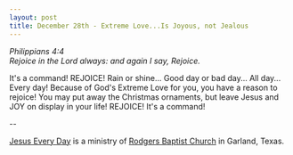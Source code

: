 ```yaml
---
layout: post
title: December 28th - Extreme Love...Is Joyous, not Jealous
---
```


_Philippians 4:4  
Rejoice in the Lord always: and again I say, Rejoice._

It's a command! REJOICE! Rain or shine... Good day or bad day...
All day... Every day! Because of God's Extreme Love for you, you have
a reason to rejoice! You may put away the Christmas ornaments, but
leave Jesus and JOY on display in your life! REJOICE! It's a
command!

 --

<a href=http://jesuseveryday.net>Jesus Every Day</a> is a ministry of <a href=http://rodgersbaptist.net>Rodgers Baptist Church</a> in Garland, Texas.
